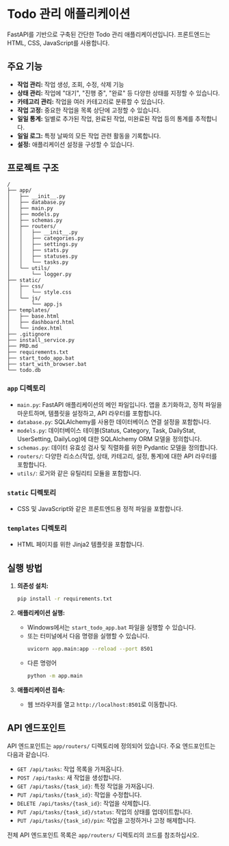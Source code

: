 # Todo 관리 애플리케이션

FastAPI를 기반으로 구축된 간단한 Todo 관리 애플리케이션입니다. 프론트엔드는 HTML, CSS, JavaScript를 사용합니다.

## 주요 기능

- **작업 관리:** 작업 생성, 조회, 수정, 삭제 기능
- **상태 관리:** 작업에 "대기", "진행 중", "완료" 등 다양한 상태를 지정할 수 있습니다.
- **카테고리 관리:** 작업을 여러 카테고리로 분류할 수 있습니다.
- **작업 고정:** 중요한 작업을 목록 상단에 고정할 수 있습니다.
- **일일 통계:** 일별로 추가된 작업, 완료된 작업, 미완료된 작업 등의 통계를 추적합니다.
- **일일 로그:** 특정 날짜의 모든 작업 관련 활동을 기록합니다.
- **설정:** 애플리케이션 설정을 구성할 수 있습니다.

## 프로젝트 구조

```
/
├── app/
│   ├── __init__.py
│   ├── database.py
│   ├── main.py
│   ├── models.py
│   ├── schemas.py
│   ├── routers/
│   │   ├── __init__.py
│   │   ├── categories.py
│   │   ├── settings.py
│   │   ├── stats.py
│   │   ├── statuses.py
│   │   └── tasks.py
│   └── utils/
│       └── logger.py
├── static/
│   ├── css/
│   │   └── style.css
│   └── js/
│       └── app.js
├── templates/
│   ├── base.html
│   ├── dashboard.html
│   └── index.html
├── .gitignore
├── install_service.py
├── PRD.md
├── requirements.txt
├── start_todo_app.bat
├── start_with_browser.bat
└── todo.db
```

### `app` 디렉토리

- `main.py`: FastAPI 애플리케이션의 메인 파일입니다. 앱을 초기화하고, 정적 파일을 마운트하며, 템플릿을 설정하고, API 라우터를 포함합니다.
- `database.py`: SQLAlchemy를 사용한 데이터베이스 연결 설정을 포함합니다.
- `models.py`: 데이터베이스 테이블(Status, Category, Task, DailyStat, UserSetting, DailyLog)에 대한 SQLAlchemy ORM 모델을 정의합니다.
- `schemas.py`: 데이터 유효성 검사 및 직렬화를 위한 Pydantic 모델을 정의합니다.
- `routers/`: 다양한 리소스(작업, 상태, 카테고리, 설정, 통계)에 대한 API 라우터를 포함합니다.
- `utils/`: 로거와 같은 유틸리티 모듈을 포함합니다.

### `static` 디렉토리

- CSS 및 JavaScript와 같은 프론트엔드용 정적 파일을 포함합니다.

### `templates` 디렉토리

- HTML 페이지를 위한 Jinja2 템플릿을 포함합니다.

## 실행 방법

1.  **의존성 설치:**
    ```bash
    pip install -r requirements.txt
    ```

2.  **애플리케이션 실행:**
    - Windows에서는 `start_todo_app.bat` 파일을 실행할 수 있습니다.
    - 또는 터미널에서 다음 명령을 실행할 수 있습니다.
      ```bash
      uvicorn app.main:app --reload --port 8501
      ```
    - 다른 명령어
      ```bash
      python -m app.main
      ```

3.  **애플리케이션 접속:**
    - 웹 브라우저를 열고 `http://localhost:8501`로 이동합니다.

## API 엔드포인트

API 엔드포인트는 `app/routers/` 디렉토리에 정의되어 있습니다. 주요 엔드포인트는 다음과 같습니다.

- `GET /api/tasks`: 작업 목록을 가져옵니다.
- `POST /api/tasks`: 새 작업을 생성합니다.
- `GET /api/tasks/{task_id}`: 특정 작업을 가져옵니다.
- `PUT /api/tasks/{task_id}`: 작업을 수정합니다.
- `DELETE /api/tasks/{task_id}`: 작업을 삭제합니다.
- `PUT /api/tasks/{task_id}/status`: 작업의 상태를 업데이트합니다.
- `PUT /api/tasks/{task_id}/pin`: 작업을 고정하거나 고정 해제합니다.

전체 API 엔드포인트 목록은 `app/routers/` 디렉토리의 코드를 참조하십시오.
